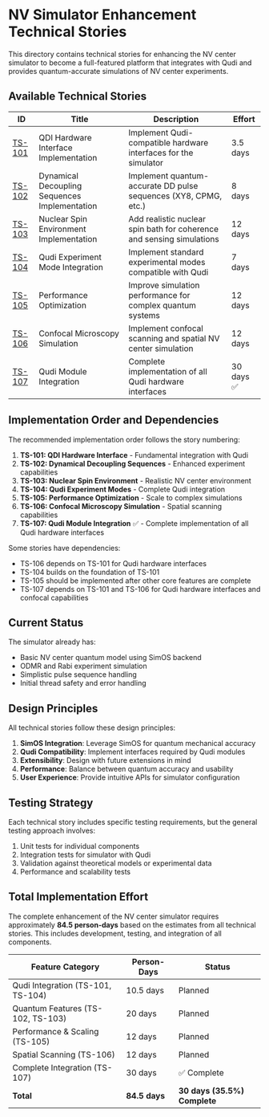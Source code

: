 # NV Simulator Enhancement Technical Stories

This directory contains technical stories for enhancing the NV center simulator to become a full-featured platform that integrates with Qudi and provides quantum-accurate simulations of NV center experiments.

## Available Technical Stories

| ID | Title | Description | Effort |
|----|-------|-------------|--------|
| [TS-101](./TS-101_QDI_Hardware_Interface.md) | QDI Hardware Interface Implementation | Implement Qudi-compatible hardware interfaces for the simulator | 3.5 days |
| [TS-102](./TS-102_Dynamical_Decoupling_Sequences.md) | Dynamical Decoupling Sequences Implementation | Implement quantum-accurate DD pulse sequences (XY8, CPMG, etc.) | 8 days |
| [TS-103](./TS-103_Nuclear_Spin_Environment.md) | Nuclear Spin Environment Implementation | Add realistic nuclear spin bath for coherence and sensing simulations | 12 days |
| [TS-104](./TS-104_QDI_Experiment_Modes.md) | Qudi Experiment Mode Integration | Implement standard experimental modes compatible with Qudi | 7 days |
| [TS-105](./TS-105_Performance_Optimization.md) | Performance Optimization | Improve simulation performance for complex quantum systems | 12 days |
| [TS-106](./TS-106_Confocal_Microscopy_Simulation.md) | Confocal Microscopy Simulation | Implement confocal scanning and spatial NV center simulation | 12 days |
| [TS-107](./TS-107_Qudi_Module_Integration.md) | Qudi Module Integration | Complete implementation of all Qudi hardware interfaces | 30 days ✅ |

## Implementation Order and Dependencies

The recommended implementation order follows the story numbering:

1. **TS-101: QDI Hardware Interface** - Fundamental integration with Qudi
2. **TS-102: Dynamical Decoupling Sequences** - Enhanced experiment capabilities
3. **TS-103: Nuclear Spin Environment** - Realistic NV center environment
4. **TS-104: Qudi Experiment Modes** - Complete Qudi integration 
5. **TS-105: Performance Optimization** - Scale to complex simulations
6. **TS-106: Confocal Microscopy Simulation** - Spatial scanning capabilities
7. **TS-107: Qudi Module Integration** ✅ - Complete implementation of all Qudi hardware interfaces

Some stories have dependencies:
- TS-106 depends on TS-101 for Qudi hardware interfaces
- TS-104 builds on the foundation of TS-101
- TS-105 should be implemented after other core features are complete
- TS-107 depends on TS-101 and TS-106 for Qudi hardware interfaces and confocal capabilities

## Current Status

The simulator already has:
- Basic NV center quantum model using SimOS backend
- ODMR and Rabi experiment simulation
- Simplistic pulse sequence handling
- Initial thread safety and error handling

## Design Principles

All technical stories follow these design principles:

1. **SimOS Integration**: Leverage SimOS for quantum mechanical accuracy
2. **Qudi Compatibility**: Implement interfaces required by Qudi modules
3. **Extensibility**: Design with future extensions in mind
4. **Performance**: Balance between quantum accuracy and usability
5. **User Experience**: Provide intuitive APIs for simulator configuration

## Testing Strategy

Each technical story includes specific testing requirements, but the general testing approach involves:

1. Unit tests for individual components
2. Integration tests for simulator with Qudi
3. Validation against theoretical models or experimental data
4. Performance and scalability tests

## Total Implementation Effort

The complete enhancement of the NV center simulator requires approximately **84.5 person-days** based on the estimates from all technical stories. This includes development, testing, and integration of all components.

| Feature Category | Person-Days | Status |
|------------------|-------------|--------|
| Qudi Integration (TS-101, TS-104) | 10.5 days | Planned |
| Quantum Features (TS-102, TS-103) | 20 days | Planned |
| Performance & Scaling (TS-105) | 12 days | Planned |
| Spatial Scanning (TS-106) | 12 days | Planned |
| Complete Integration (TS-107) | 30 days | ✅ Complete |
| **Total** | **84.5 days** | **30 days (35.5%) Complete** |